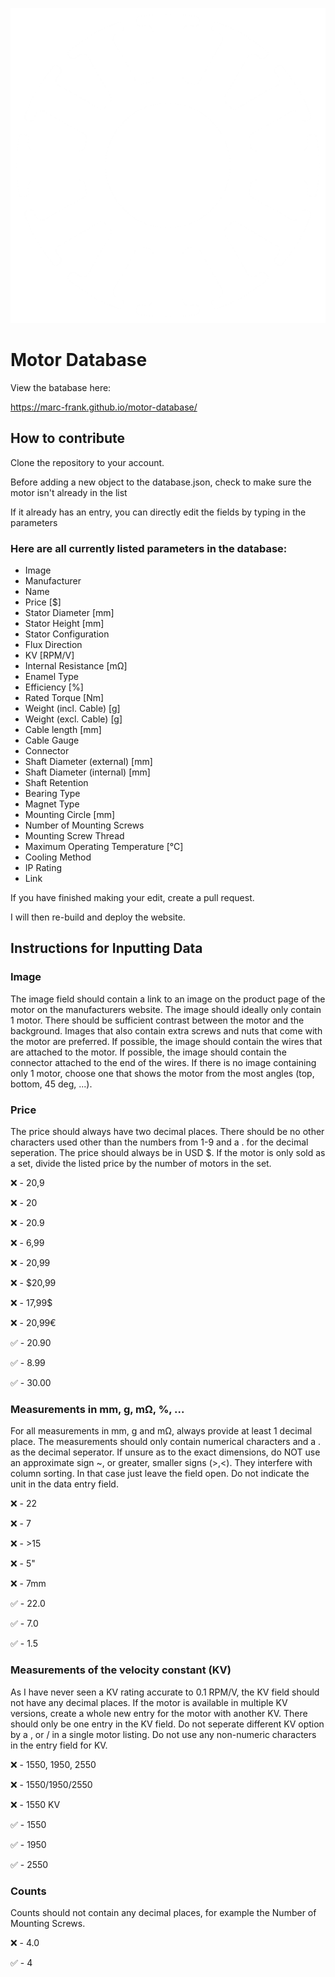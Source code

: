 ![Logo](icon.png)
# Motor Database

View the batabase here:

https://marc-frank.github.io/motor-database/

## How to contribute

Clone the repository to your account.

Before adding a new object to the database.json, check to make sure the motor isn't already in the list

If it already has an entry, you can directly edit the fields by typing in the parameters

### Here are all currently listed parameters in the database:

- Image
- Manufacturer
- Name
- Price [$]
- Stator Diameter [mm]
- Stator Height [mm]
- Stator Configuration
- Flux Direction
- KV [RPM/V]
- Internal Resistance [mΩ]
- Enamel Type
- Efficiency [%]
- Rated Torque [Nm]
- Weight (incl. Cable) [g]
- Weight (excl. Cable) [g]
- Cable length [mm]
- Cable Gauge
- Connector
- Shaft Diameter (external) [mm]
- Shaft Diameter (internal) [mm]
- Shaft Retention
- Bearing Type
- Magnet Type
- Mounting Circle [mm]
- Number of Mounting Screws
- Mounting Screw Thread
- Maximum Operating Temperature [°C]
- Cooling Method
- IP Rating
- Link

If you have finished making your edit, create a pull request.

I will then re-build and deploy the website.

## Instructions for Inputting Data

### Image

The image field should contain a link to an image on the product page of the motor on the manufacturers website. The image should ideally only contain 1 motor. There should be sufficient contrast between the motor and the background. Images that also contain extra screws and nuts that come with the motor are preferred. If possible, the image should contain the wires that are attached to the motor. If possible, the image should contain the connector attached to the end of the wires. If there is no image containing only 1 motor, choose one that shows the motor from the most angles (top, bottom, 45 deg, ...).

### Price

The price should always have two decimal places. There should be no other characters used other than the numbers from 1-9 and a . for the decimal seperation. The price should always be in USD $. If the motor is only sold as a set, divide the listed price by the number of motors in the set.

❌ - 20,9

❌ - 20

❌ - 20.9

❌ - 6,99

❌ - 20,99

❌ - $20,99

❌ - 17,99$

❌ - 20,99€

✅ - 20.90

✅ - 8.99

✅ - 30.00

### Measurements in mm, g, mΩ, %, ...

For all measurements in mm, g and mΩ, always provide at least 1 decimal place. The measurements should only contain numerical characters and a . as the decimal seperator. If unsure as to the exact dimensions, do NOT use an approximate sign ~, or greater, smaller signs (>,<). They interfere with column sorting. In that case just leave the field open. Do not indicate the unit in the data entry field.

❌ - 22

❌ - 7

❌ - >15

❌ - 5"

❌ - 7mm

✅ - 22.0

✅ - 7.0

✅ - 1.5

### Measurements of the velocity constant (KV)

As I have never seen a KV rating accurate to 0.1 RPM/V, the KV field should not have any decimal places. If the motor is available in multiple KV versions, create a whole new entry for the motor with another KV. There should only be one entry in the KV field. Do not seperate different KV option by a , or / in a single motor listing. Do not use any non-numeric characters in the entry field for KV.

❌ - 1550, 1950, 2550

❌ - 1550/1950/2550

❌ - 1550 KV

✅ - 1550

✅ - 1950

✅ - 2550

### Counts

Counts should not contain any decimal places, for example the Number of Mounting Screws.

❌ - 4.0

✅ - 4
